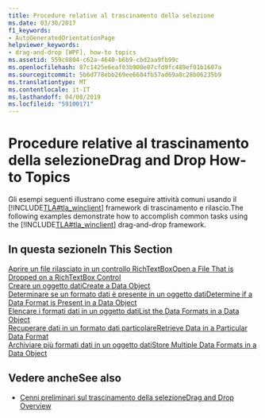 ```yaml
---
title: Procedure relative al trascinamento della selezione
ms.date: 03/30/2017
f1_keywords:
- AutoGeneratedOrientationPage
helpviewer_keywords:
- drag-and-drop [WPF], how-to topics
ms.assetid: 559c0804-c62a-4640-b6b9-cbd2aa9fb99c
ms.openlocfilehash: 87c1425e6eaf03b900e07cfd9fc489ef01b1607a
ms.sourcegitcommit: 5b6d778ebb269ee6684fb57ad69a8c28b06235b9
ms.translationtype: MT
ms.contentlocale: it-IT
ms.lasthandoff: 04/08/2019
ms.locfileid: "59100171"
---
```

# <a name="drag-and-drop-how-to-topics"></a><span data-ttu-id="c873b-102">Procedure relative al trascinamento della selezione</span><span class="sxs-lookup"><span data-stu-id="c873b-102">Drag and Drop How-to Topics</span></span>
<span data-ttu-id="c873b-103">Gli esempi seguenti illustrano come eseguire attività comuni usando il [!INCLUDE[TLA#tla_winclient](../../../../includes/tlasharptla-winclient-md.md)] framework di trascinamento e rilascio.</span><span class="sxs-lookup"><span data-stu-id="c873b-103">The following examples demonstrate how to accomplish common tasks using the [!INCLUDE[TLA#tla_winclient](../../../../includes/tlasharptla-winclient-md.md)] drag-and-drop framework.</span></span>  
  
## <a name="in-this-section"></a><span data-ttu-id="c873b-104">In questa sezione</span><span class="sxs-lookup"><span data-stu-id="c873b-104">In This Section</span></span>  
 [<span data-ttu-id="c873b-105">Aprire un file rilasciato in un controllo RichTextBox</span><span class="sxs-lookup"><span data-stu-id="c873b-105">Open a File That is Dropped on a RichTextBox Control</span></span>](how-to-open-a-file-that-is-dropped-on-a-richtextbox-control.md)  
 [<span data-ttu-id="c873b-106">Creare un oggetto dati</span><span class="sxs-lookup"><span data-stu-id="c873b-106">Create a Data Object</span></span>](how-to-create-a-data-object.md)  
 [<span data-ttu-id="c873b-107">Determinare se un formato dati è presente in un oggetto dati</span><span class="sxs-lookup"><span data-stu-id="c873b-107">Determine if a Data Format is Present in a Data Object</span></span>](how-to-determine-if-a-data-format-is-present-in-a-data-object.md)  
 [<span data-ttu-id="c873b-108">Elencare i formati dati in un oggetto dati</span><span class="sxs-lookup"><span data-stu-id="c873b-108">List the Data Formats in a Data Object</span></span>](how-to-list-the-data-formats-in-a-data-object.md)  
 [<span data-ttu-id="c873b-109">Recuperare dati in un formato dati particolare</span><span class="sxs-lookup"><span data-stu-id="c873b-109">Retrieve Data in a Particular Data Format</span></span>](how-to-retrieve-data-in-a-particular-data-format.md)  
 [<span data-ttu-id="c873b-110">Archiviare più formati dati in un oggetto dati</span><span class="sxs-lookup"><span data-stu-id="c873b-110">Store Multiple Data Formats in a Data Object</span></span>](how-to-store-multiple-data-formats-in-a-data-object.md)  
  
## <a name="see-also"></a><span data-ttu-id="c873b-111">Vedere anche</span><span class="sxs-lookup"><span data-stu-id="c873b-111">See also</span></span>

- [<span data-ttu-id="c873b-112">Cenni preliminari sul trascinamento della selezione</span><span class="sxs-lookup"><span data-stu-id="c873b-112">Drag and Drop Overview</span></span>](drag-and-drop-overview.md)
